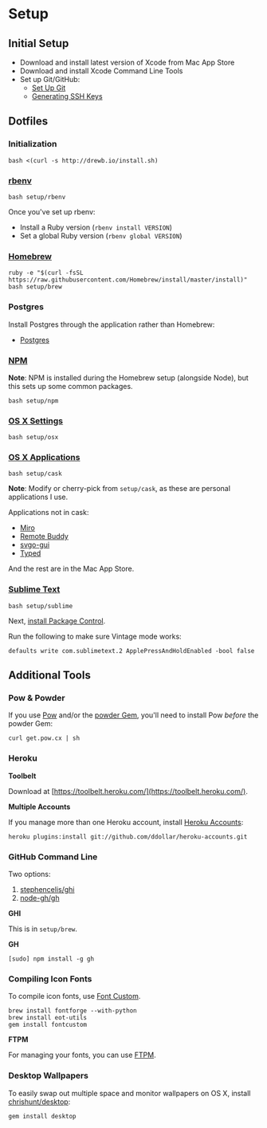 Setup
=====

Initial Setup
-------------

- Download and install latest version of Xcode from Mac App Store
- Download and install Xcode Command Line Tools
- Set up Git/GitHub:
  - [Set Up Git](https://help.github.com/articles/set-up-git/)
  - [Generating SSH Keys](http://help.github.com/articles/generating-ssh-keys/)

Dotfiles
--------

### Initialization

```shell
bash <(curl -s http://drewb.io/install.sh)
```

### [rbenv](https://github.com/drewbarontini/dotfiles/blob/master/setup/rbenv)

```shell
bash setup/rbenv
```

Once you've set up rbenv:

- Install a Ruby version (`rbenv install VERSION`)
- Set a global Ruby version (`rbenv global VERSION`)

### [Homebrew](https://github.com/drewbarontini/dotfiles/blob/master/setup/brew)

```shell
ruby -e "$(curl -fsSL https://raw.githubusercontent.com/Homebrew/install/master/install)"
bash setup/brew
```

### Postgres

Install Postgres through the application rather than Homebrew:

- [Postgres](http://postgresapp.com/)

### [NPM](https://github.com/drewbarontini/dotfiles/blob/master/setup/npm)

**Note**: NPM is installed during the Homebrew setup (alongside Node), but this sets up some common packages.

```shell
bash setup/npm
```

### [OS X Settings](https://github.com/drewbarontini/dotfiles/blob/master/setup/osx)

```shell
bash setup/osx
```

### [OS X Applications](https://github.com/drewbarontini/dotfiles/blob/master/setup/cask)

```shell
bash setup/cask
```

**Note**: Modify or cherry-pick from `setup/cask`, as these are personal applications I use.

Applications not in cask:

- [Miro](http://www.getmiro.com/)
- [Remote Buddy](http://www.iospirit.com/products/remotebuddy/)
- [svgo-gui](https://github.com/svg/svgo-gui)
- [Typed](http://realmacsoftware.com/typed)

And the rest are in the Mac App Store.

### [Sublime Text](https://github.com/drewbarontini/dotfiles/blob/master/setup/sublime)

```shell
bash setup/sublime
```

Next, [install Package Control](https://sublime.wbond.net/installation).

Run the following to make sure Vintage mode works:

```shell
defaults write com.sublimetext.2 ApplePressAndHoldEnabled -bool false
```

Additional Tools
----------------

### Pow & Powder

If you use [Pow](http://pow.cx/) and/or the [powder Gem](https://github.com/Rodreegez/powder), you'll need to install Pow _before_ the powder Gem:

```shell
curl get.pow.cx | sh
```

### Heroku

**Toolbelt**

Download at [https://toolbelt.heroku.com/](https://toolbelt.heroku.com/).

**Multiple Accounts**

If you manage more than one Heroku account, install [Heroku Accounts](https://github.com/ddollar/heroku-accounts):

```shell
heroku plugins:install git://github.com/ddollar/heroku-accounts.git
```

### GitHub Command Line

Two options:

1. [stephencelis/ghi](http://github.com/stephencelis/ghi)
2. [node-gh/gh](http://github.com/node-gh/gh)

**GHI**

This is in `setup/brew`.

**GH**

```shell
[sudo] npm install -g gh
```

### Compiling Icon Fonts

To compile icon fonts, use [Font Custom](http://fontcustom.com/).

```shell
brew install fontforge --with-python
brew install eot-utils
gem install fontcustom
```

**FTPM**

For managing your fonts, you can use [FTPM](http://heldr.github.io/ftpm/).

### Desktop Wallpapers

To easily swap out multiple space and monitor wallpapers on OS X, install [chrishunt/desktop](https://github.com/chrishunt/desktop):

```shell
gem install desktop
```
